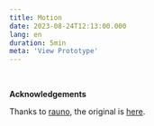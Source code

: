 ```yaml
---
title: Motion
date: 2023-08-24T12:13:00.000
lang: en
duration: 5min
meta: 'View Prototype'
---
```




<Motion />

<br />


**Acknowledgements**

Thanks to [rauno](https://twitter.com/raunofreiberg), the original is [here](https://uiplaybook.dev/play/motion).
